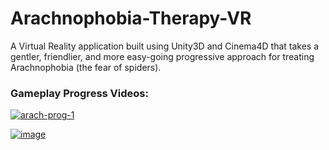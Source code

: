 # Arachnophobia-Therapy-VR
A Virtual Reality application built using Unity3D and Cinema4D that takes a gentler, friendlier, and more easy-going progressive approach for treating Arachnophobia (the fear of spiders).

### Gameplay Progress Videos:

[![arach-prog-1](https://user-images.githubusercontent.com/36617987/157301129-06a8de6f-9585-44aa-8605-64807132215d.jpg)](https://vimeo.com/677595905)

[![image](https://user-images.githubusercontent.com/36617987/158500090-58375e19-4735-46df-b318-a9b2b499a2da.png)](https://vimeo.com/688300602)
